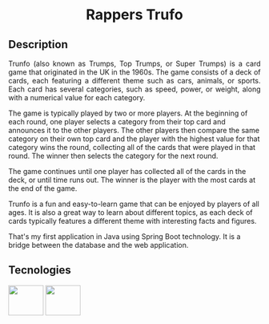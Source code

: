 
<h1 align="center">Rappers Trufo</h1>
<h2>Description</h2>
<p style="text-align: justify;">
Trunfo (also known as Trumps, Top Trumps, or Super Trumps) is a card game that originated in the UK in the 1960s. The game consists of a deck of cards, each featuring a different theme such as cars, animals, or sports. Each card has several categories, such as speed, power, or weight, along with a numerical value for each category.

The game is typically played by two or more players. At the beginning of each round, one player selects a category from their top card and announces it to the other players. The other players then compare the same category on their own top card and the player with the highest value for that category wins the round, collecting all of the cards that were played in that round. The winner then selects the category for the next round.

The game continues until one player has collected all of the cards in the deck, or until time runs out. The winner is the player with the most cards at the end of the game.

Trunfo is a fun and easy-to-learn game that can be enjoyed by players of all ages. It is also a great way to learn about different topics, as each deck of cards typically features a different theme with interesting facts and figures.
  
That's my first application in Java using Spring Boot technology. It is a bridge between the database and the web application.<br>
</p>
<h2 >Tecnologies</h2>
<div>
  <img align="center" height="60" width="70" src="https://cdn.jsdelivr.net/gh/devicons/devicon/icons/java/java-original-wordmark.svg" />
  <img align="center" height="60" width="70" src="https://cdn.jsdelivr.net/gh/devicons/devicon/icons/spring/spring-original-wordmark.svg" />
</div>
          
